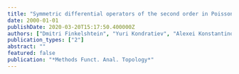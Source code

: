 ```yaml
---
title: "Symmetric differential operators of the second order in Poisson spaces"
date: 2000-01-01
publishDate: 2020-03-20T15:17:50.400000Z
authors: ["Dmitri Finkelshtein", "Yuri Kondratiev", "Alexei Konstantinov", "Michael Röckner"]
publication_types: ["2"]
abstract: ""
featured: false
publication: "*Methods Funct. Anal. Topology*"
---
```


